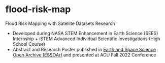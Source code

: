 # flood-risk-map
Flood Risk Mapping with Satellite Datasets Research
- Developed during NASA STEM Enhancement in Earth Science (SEES) Internship + iSTEM Advanced Individual Scientific Investigations (High School Course)
- Abstract and Research Poster published in [Earth and Space Science Open Archive (ESSOAr)](https://essopenarchive.org/doi/full/10.1002/essoar.10508436.1) and presented at AGU Fall 2022 Conference
